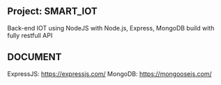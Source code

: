 ## Project: SMART_IOT

Back-end IOT using NodeJS with Node.js, Express, MongoDB  build with fully restfull API

## DOCUMENT

ExpressJS: https://expressjs.com/
MongoDB: https://mongoosejs.com/
